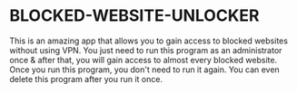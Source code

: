 # BLOCKED-WEBSITE-UNLOCKER
This is an amazing app that allows you to gain access to blocked websites without using VPN. You just need to run this program as an administrator once & after that, you will gain access to almost every blocked website. Once you run this program, you don't need to run it again. You can even delete this program after you run it once.
